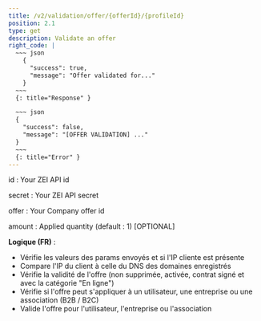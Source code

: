 ```yaml
---
title: /v2/validation/offer/{offerId}/{profileId}
position: 2.1
type: get
description: Validate an offer
right_code: |
  ~~~ json
    {
      "success": true,
      "message": "Offer validated for..."
    }
  ~~~
  {: title="Response" }

  ~~~ json
  {
    "success": false,
    "message": "[OFFER VALIDATION] ..."
  }
  ~~~
  {: title="Error" }
---
```

id
: Your ZEI API id

secret 
: Your ZEI API secret

offer
: Your Company offer id

amount
: Applied quantity (default : 1) [OPTIONAL]

**Logique (FR)** :

- Vérifie les valeurs des params envoyés et si l'IP cliente est présente
- Compare l'IP du client à celle du DNS des domaines enregistrés
- Vérifie la validité de l'offre (non supprimée, activée, contrat signé et avec la catégorie "En ligne")
- Vérifie si l'offre peut s'appliquer à un utilisateur, une entreprise ou une association (B2B / B2C)
- Valide l'offre pour l'utilisateur, l'entreprise ou l'association
